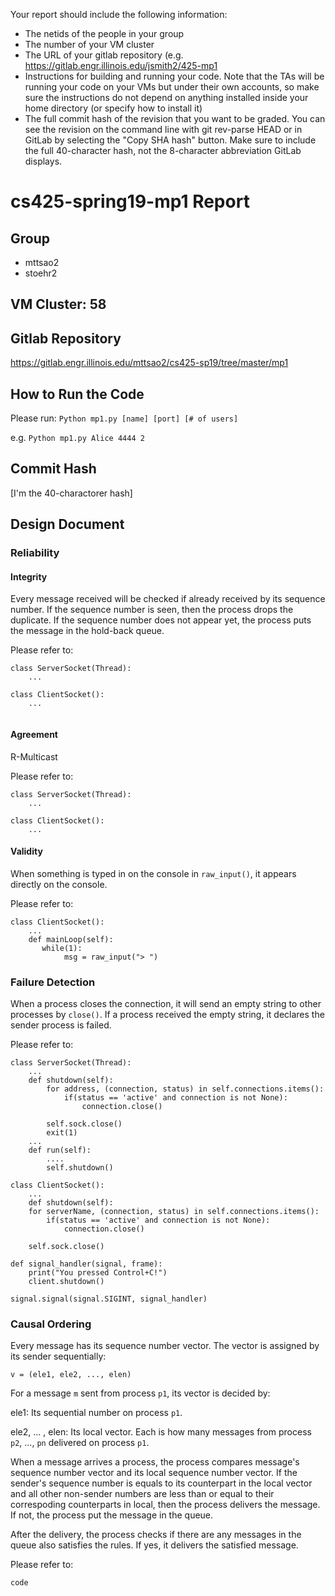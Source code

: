 Your report should include the following information:

- The netids of the people in your group
- The number of your VM cluster
- The URL of your gitlab repository (e.g. https://gitlab.engr.illinois.edu/jsmith2/425-mp1
- Instructions for building and running your code. Note that the TAs will be running your code on your VMs but under their own accounts, so make sure the instructions do not depend on anything installed inside your home directory (or specify how to install it)
- The full commit hash of the revision that you want to be graded. You can see the revision on the command line with git rev-parse HEAD or in GitLab by selecting the "Copy SHA hash" button. Make sure to include the full 40-character hash, not the 8-character abbreviation GitLab displays.  

# cs425-spring19-mp1 Report

## Group

- mttsao2
- stoehr2 

## VM Cluster: 58

## Gitlab Repository

https://gitlab.engr.illinois.edu/mttsao2/cs425-sp19/tree/master/mp1

## How to Run the Code

Please run: `Python mp1.py [name] [port] [# of users]`

e.g. `Python mp1.py Alice 4444 2`

## Commit Hash

[I'm the 40-charactorer hash]

## Design Document

### Reliability

#### Integrity

Every message received will be checked if already received by its sequence number. If the sequence number is seen, then the process drops the duplicate. If the sequence number does not appear yet, the process puts the message in the hold-back queue.

Please refer to:
```
class ServerSocket(Thread):
    ...

```

```
class ClientSocket():
    ...
    
```

#### Agreement

R-Multicast

Please refer to:
```
class ServerSocket(Thread):
    ...
```

```
class ClientSocket():
    ...

```

#### Validity

When something is typed in on the console in `raw_input()`, it appears directly on the console. 

Please refer to:

```
class ClientSocket():
    ...
    def mainLoop(self):
       while(1):
            msg = raw_input("> ")
```

### Failure Detection

When a process closes the connection, it will send an empty string to other processes by `close()`. If a process received the empty string, it declares the sender process is failed.

Please refer to:

```
class ServerSocket(Thread):
    ...
    def shutdown(self):
        for address, (connection, status) in self.connections.items():
            if(status == 'active' and connection is not None):
                connection.close()

        self.sock.close()
        exit(1)
    ...
    def run(self):
        ....
        self.shutdown()
```

```
class ClientSocket():
    ...
    def shutdown(self):
    for serverName, (connection, status) in self.connections.items():
        if(status == 'active' and connection is not None):
            connection.close()

    self.sock.close()
```

```
def signal_handler(signal, frame):
    print("You pressed Control+C!")
    client.shutdown()
```

```
signal.signal(signal.SIGINT, signal_handler)
```

### Causal Ordering

Every message has its sequence number vector. The vector is assigned by its sender sequentially:

`v = (ele1, ele2, ..., elen)`

For a message `m` sent from process `p1`, its vector is decided by:

ele1: Its sequential number on process `p1`.

ele2, ... , elen: Its local vector. Each is how many messages from process `p2`, ..., `pn` delivered on process `p1`.

When a message arrives a process, the process compares message's sequence number vector and its local sequence number vector. If the sender's sequence number is equals to its counterpart in the local vector and all other non-sender numbers are less than or equal to their correspoding counterparts in local, then the process delivers the message. If not, the process put the message in the queue.

After the delivery, the process checks if there are any messages in the queue also satisfies the rules. If yes, it delivers the satisfied message. 

Please refer to:

```
code
```